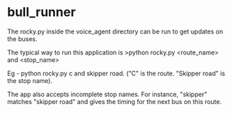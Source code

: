 # bull_runner


The rocky.py inside the voice_agent directory can be run to get updates on the buses.

The typical way to run this application is >python rocky.py <route_name> and <stop_name>

Eg - python rocky.py c and skipper road. ("C" is the route. "Skipper road" is the stop name).

The app also accepts incomplete stop names. For instance, "skipper" matches "skipper road" and gives the timing for the next bus on this route.

